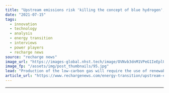 ```yaml
---
title: "Upstream emissions risk 'killing the concept of blue hydrogen', says Equinor vice-president"
date: "2021-07-15"
tags: 
  - innovation
  - technology
  - analysis
  - energy transition
  - interviews
  - power players
  - recharge news
source: "recharge news"
image_url: "https://images-global.nhst.tech/image/OVNvb3dnM1VPeG1IeEplU082UUMwcnVodVNFc2ZrK3BDeHVKRklYNnIydz0=/nhst/binary/7f584dfc4667f16904c8763baca07a50"
image_fp: "/assets/img/post_thumbnails/95.jpg"
lead: "Production of the low-carbon gas will require the use of renewable energy and further emissions reductions throughout the value chain to be credible, Henrik Solgaard Andersen tells Recharge"
article_url: "https://www.rechargenews.com/energy-transition/upstream-emissions-risk-killing-the-concept-of-blue-hydrogen-says-equinor-vice-president/2-1-1040583"
---
```


---
